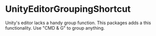# UnityEditorGroupingShortcut
Unity's editor lacks a handy group function. This packages adds a this functionality. Use "CMD &amp; G" to group anything.
